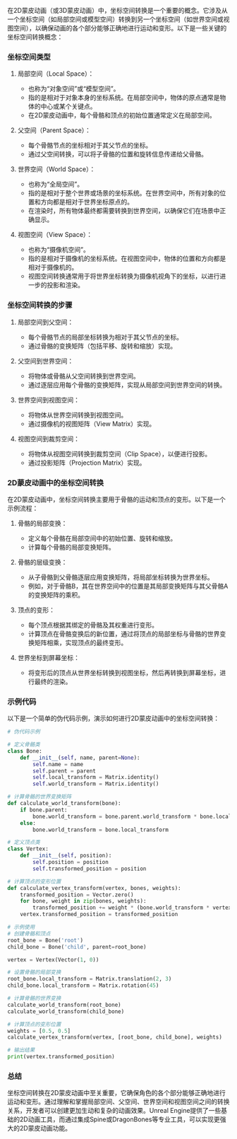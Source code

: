在2D蒙皮动画（或3D蒙皮动画）中，坐标空间转换是一个重要的概念。它涉及从一个坐标空间（如局部空间或模型空间）转换到另一个坐标空间（如世界空间或视图空间），以确保动画的各个部分能够正确地进行运动和变形。以下是一些关键的坐标空间转换概念：

### 坐标空间类型

1. 局部空间（Local Space）：
    - 也称为“对象空间”或“模型空间”。
    - 指的是相对于对象本身的坐标系统。在局部空间中，物体的原点通常是物体的中心或某个关键点。
    - 在2D蒙皮动画中，每个骨骼和顶点的初始位置通常定义在局部空间。

2. 父空间（Parent Space）：
    - 每个骨骼节点的坐标相对于其父节点的坐标。
    - 通过父空间转换，可以将子骨骼的位置和旋转信息传递给父骨骼。

3. 世界空间（World Space）：
    - 也称为“全局空间”。
    - 指的是相对于整个世界或场景的坐标系统。在世界空间中，所有对象的位置和方向都是相对于世界坐标原点的。
    - 在渲染时，所有物体最终都需要转换到世界空间，以确保它们在场景中正确显示。

4. 视图空间（View Space）：
    - 也称为“摄像机空间”。
    - 指的是相对于摄像机的坐标系统。在视图空间中，物体的位置和方向都是相对于摄像机的。
    - 视图空间转换通常用于将世界坐标转换为摄像机视角下的坐标，以进行进一步的投影和渲染。

### 坐标空间转换的步骤

1. 局部空间到父空间：
    - 每个骨骼节点的局部坐标转换为相对于其父节点的坐标。
    - 通过骨骼的变换矩阵（包括平移、旋转和缩放）实现。

2. 父空间到世界空间：
    - 将物体或骨骼从父空间转换到世界空间。
    - 通过逐层应用每个骨骼的变换矩阵，实现从局部空间到世界空间的转换。

3. 世界空间到视图空间：
    - 将物体从世界空间转换到视图空间。
    - 通过摄像机的视图矩阵（View Matrix）实现。

4. 视图空间到裁剪空间：
    - 将物体从视图空间转换到裁剪空间（Clip Space），以便进行投影。
    - 通过投影矩阵（Projection Matrix）实现。

### 2D蒙皮动画中的坐标空间转换

在2D蒙皮动画中，坐标空间转换主要用于骨骼的运动和顶点的变形。以下是一个示例流程：

1. 骨骼的局部变换：
    - 定义每个骨骼在局部空间中的初始位置、旋转和缩放。
    - 计算每个骨骼的局部变换矩阵。

2. 骨骼的层级变换：
    - 从子骨骼到父骨骼逐层应用变换矩阵，将局部坐标转换为世界坐标。
    - 例如，对于骨骼B，其在世界空间中的位置是其局部变换矩阵与其父骨骼A的变换矩阵的乘积。

3. 顶点的变形：
    - 每个顶点根据其绑定的骨骼及其权重进行变形。
    - 计算顶点在骨骼变换后的新位置，通过将顶点的局部坐标与骨骼的世界变换矩阵相乘，实现顶点的最终变形。

4. 世界坐标到屏幕坐标：
    - 将变形后的顶点从世界坐标转换到视图坐标，然后再转换到屏幕坐标，进行最终的渲染。

### 示例代码

以下是一个简单的伪代码示例，演示如何进行2D蒙皮动画中的坐标空间转换：

```python
# 伪代码示例

# 定义骨骼类
class Bone:
    def __init__(self, name, parent=None):
        self.name = name
        self.parent = parent
        self.local_transform = Matrix.identity()
        self.world_transform = Matrix.identity()

# 计算骨骼的世界变换矩阵
def calculate_world_transform(bone):
    if bone.parent:
        bone.world_transform = bone.parent.world_transform * bone.local_transform
    else:
        bone.world_transform = bone.local_transform

# 定义顶点类
class Vertex:
    def __init__(self, position):
        self.position = position
        self.transformed_position = position

# 计算顶点的变形位置
def calculate_vertex_transform(vertex, bones, weights):
    transformed_position = Vector.zero()
    for bone, weight in zip(bones, weights):
        transformed_position += weight * (bone.world_transform * vertex.position)
    vertex.transformed_position = transformed_position

# 示例使用
# 创建骨骼和顶点
root_bone = Bone('root')
child_bone = Bone('child', parent=root_bone)

vertex = Vertex(Vector(1, 0))

# 设置骨骼的局部变换
root_bone.local_transform = Matrix.translation(2, 3)
child_bone.local_transform = Matrix.rotation(45)

# 计算骨骼的世界变换
calculate_world_transform(root_bone)
calculate_world_transform(child_bone)

# 计算顶点的变形位置
weights = [0.5, 0.5]
calculate_vertex_transform(vertex, [root_bone, child_bone], weights)

# 输出结果
print(vertex.transformed_position)
```

### 总结

坐标空间转换在2D蒙皮动画中至关重要，它确保角色的各个部分能够正确地进行运动和变形。通过理解和掌握局部空间、父空间、世界空间和视图空间之间的转换关系，开发者可以创建更加生动和复杂的动画效果。Unreal Engine提供了一些基础的2D动画工具，而通过集成Spine或DragonBones等专业工具，可以实现更强大的2D蒙皮动画功能。
